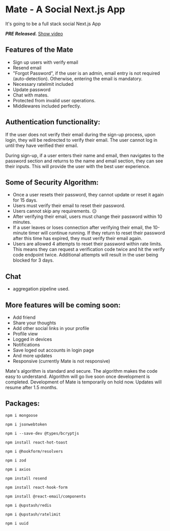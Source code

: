 # Mate - A Social Next.js App
It's going to be a full stack social Next.js App

***PRE Released.*** <a href="https://www.facebook.com/100054266981639/videos/1316153459222949/">Show video</a>

## Features of the Mate
- Sign up users with verify email
- Resend email
- "Forgot Password", if the user is an admin, email entry is not required (auto-detection). Otherwise, entering the email is mandatory.
- Necessary ratelimit included
- Update password
- Chat with mates.
- Protected from invalid user operations.
- Middlewares included perfectly.

## Authentication functionality:
If the user does not verify their email during the sign-up process, upon login, they will be redirected to verify their email. The user cannot log in until they have verified their email.

During sign-up, if a user enters their name and email, then navigates to the password section and returns to the name and email section, they can see their inputs. This will provide the user with the best user experience.

## Some of Security Algorithm:
* Once a user resets their password, they cannot update or reset it again for 15 days.
* Users must verify their email to reset their password.
* Users cannot skip any requirements. 😑
* After verifying their email, users must change their password within 10 minutes.
* If a user leaves or loses connection after verifying their email, the 10-minute timer will continue running. If they return to reset their password after this time has expired, they must verify their email again.
* Users are allowed 4 attempts to reset their password within rate limits. This means they can request a verification code twice and hit the verify code endpoint twice. Additional attempts will result in the user being blocked for 3 days.

## Chat 
* aggregation pipeline used.

## More features will be coming soon:
- Add friend
- Share your thoughts
- Add other social links in your profile
- Profile view
- Logged in devices
- Notifications
- Save loged out accounts in login page
- And more updates
- Responsive (currently Mate is not responsive)

Mate's algorithm is standard and secure. 
The algorithm makes the code easy to understand.
Algorithm will go live soon once development is completed. 
Development of Mate is temporarily on hold now. Updates will resume after 1.5 months.

## Packages:

```
npm i mongoose
```
```
npm i jsonwebtoken
```
```
npm i --save-dev @types/bcryptjs
```
```
npm install react-hot-toast
```
```
npm i @hookform/resolvers
```
```
npm i zod
```
```
npm i axios
```
```
npm install resend
```
```
npm install react-hook-form
```
```
npm install @react-email/components
```
```
npm i @upstash/redis
```
```
npm i @upstash/ratelimit
```
```
npm i uuid
```
